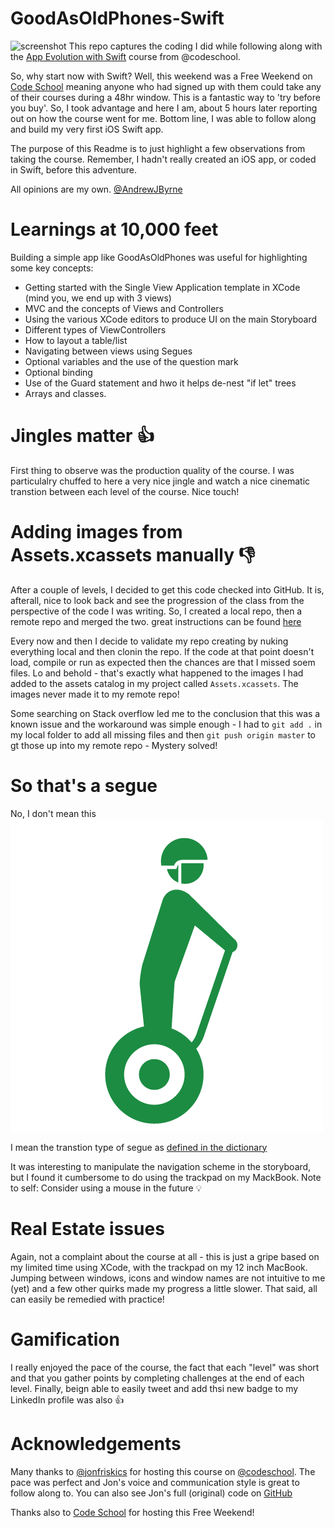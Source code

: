 # GoodAsOldPhones-Swift
![screenshot](./readme-images/gig.goodasold.gif)
This repo captures the coding I did while following along with the [App Evolution with Swift](https://www.codeschool.com/courses/app-evolution-with-swift) course from @codeschool. 

So, why start now with Swift? Well, this weekend was a Free Weekend on [Code School](https://www.codeschool.com) meaning anyone who had signed up with them could take any of their courses during a 48hr window. This is a fantastic way to 'try before you buy'. So, I took advantage and here I am, about 5 hours later reporting out on how the course went for me. Bottom line, I was able to follow along and build my very first iOS Swift app. 

The purpose of this Readme is to just highlight a few observations from taking the course. Remember, I hadn't really created an iOS app, or coded in Swift, before this adventure. 

All opinions are my own. [@AndrewJByrne](https://twitter.com/andrewjbyrne)

# Learnings at 10,000 feet
Building a simple app like GoodAsOldPhones was useful for highlighting some key concepts:
* Getting started with the Single View Application template in XCode (mind you, we end up with 3 views)
* MVC and the concepts of Views and Controllers
* Using the various XCode editors to produce UI on the main Storyboard
* Different types of ViewControllers
* How to layout a table/list
* Navigating between views using Segues
* Optional variables and the use of the question mark
* Optional binding
* Use of the Guard statement and hwo it helps de-nest "if let" trees
* Arrays and classes. 

# Jingles matter :+1:
First thing to observe was the production quality of the course. I was particulalry chuffed to here a very nice jingle and watch a nice cinematic transtion between each level of the course. Nice touch!

# Adding images from Assets.xcassets manually :thumbsdown:
After a couple of levels, I decided to get this code checked into GitHub. It is, afterall, nice to look back and see the progression of the class from the perspective of the code I was writing. So, I created a local repo, then a remote repo and merged the two. great instructions can be found [here](https://help.github.com/articles/adding-an-existing-project-to-github-using-the-command-line/)

Every now and then I decide to validate my repo creating by nuking everything local and then clonin the repo. If the code at that point doesn't load, compile or run as expected then the chances are that I missed soem files. Lo and behold - that's exactly what happened to the images I had added to the assets catalog in my project called `Assets.xcassets`. The images never made it to my remote repo! 

Some searching on Stack overflow led me to the conclusion that this was a known issue and the workaround was simple enough - I had to `git add .` in my local folder to add all missing files and then `git push origin master` to gt those up into my remote repo - Mystery solved!

# So that's a segue
No, I don't mean this  ![The other Segway](https://raw.githubusercontent.com/AndrewJByrne/assets/master/i/general/segway.png)

I mean the transtion type of segue as [defined in the dictionary](http://www.merriam-webster.com/dictionary/segue)

It was interesting to manipulate the navigation scheme in the storyboard, but I found it cumbersome to do using the trackpad on my MackBook. Note to self: Consider using a mouse in the future :bulb:

# Real Estate issues

Again, not a complaint about the course at all - this is just a gripe based on my limited time using XCode, with the trackpad on my 12 inch MacBook. Jumping between windows, icons and window names are not intuitive to me (yet) and a few other quirks made my progress a little slower. That said, all can easily be remedied with practice! 



# Gamification
I really enjoyed the pace of the course, the fact that each "level" was short and that you gather points by completing challenges at the end of each level. Finally, beign able to easily tweet and add thsi new badge to my LinkedIn profile was also  :+1:

# Acknowledgements

Many thanks to [@jonfriskics](https://twitter.com/jonfriskics) for hosting this course on [@codeschool](https://twitter.com/codeschool). The pace was perfect and Jon's voice and communication style is great to follow along to. You can also see Jon's full (original) code on [GitHub](https://github.com/codeschool/AppEvolutionWithSwiftDemo)

Thanks also to [Code School](https://www.codeschool.com) for hosting this Free Weekend! 